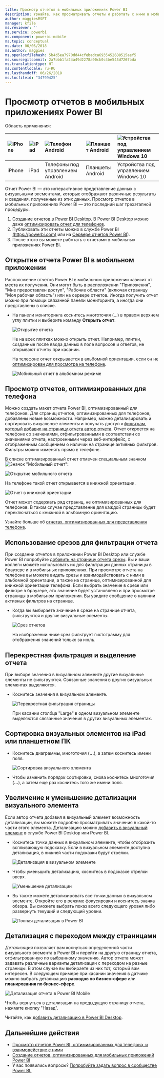```yaml
---
title: Просмотр отчетов в мобильных приложениях Power BI
description: Узнайте, как просматривать отчеты и работать с ними в мобильных приложениях Power BI на телефоне или планшетном ПК. Вы можете создавать отчеты в службе Power BI или в приложении Power BI Desktop, а затем работать с ними в мобильных приложениях.
author: maggiesMSFT
manager: kfile
ms.reviewer: ''
ms.service: powerbi
ms.component: powerbi-mobile
ms.topic: conceptual
ms.date: 06/05/2018
ms.author: maggies
ms.openlocfilehash: 5b4d5ea7970dd44cfebadca6935452688515aef5
ms.sourcegitcommit: 2a7bbb1fa24a49d2278a90cb0c4be543d7267bda
ms.translationtype: HT
ms.contentlocale: ru-RU
ms.lasthandoff: 06/26/2018
ms.locfileid: "34799425"
---
```

# <a name="explore-reports-in-the-power-bi-mobile-apps"></a>Просмотр отчетов в мобильных приложениях Power BI
Область применения:

| ![iPhone](media/mobile-reports-in-the-mobile-apps/ios-logo-40-px.png) | ![iPad](media/mobile-reports-in-the-mobile-apps/ios-logo-40-px.png) | ![Телефон Android](media/mobile-reports-in-the-mobile-apps/android-logo-40-px.png) | ![Планшет Android](media/mobile-reports-in-the-mobile-apps/android-logo-40-px.png) | ![Устройства под управлением Windows 10](media/mobile-reports-in-the-mobile-apps/win-10-logo-40-px.png) |
|:--- |:--- |:--- |:--- |:--- |
| iPhone |iPad |Телефоны под управлением Android |Планшеты Android |Устройства под управлением Windows 10 |

Отчет Power BI — это интерактивное представление данных с визуальными элементами, которые отображают различные результаты и сведения, полученные из этих данных. Просмотр отчетов в мобильных приложениях Power BI — это последний шаг трехэтапной процедуры.

1. [Создание отчетов в Power BI Desktop](desktop-report-view.md). В Power BI Desktop можно даже [оптимизировать отчет для телефонов](mobile-apps-view-phone-report.md). 
2. Публиковать эти отчеты можно в службе Power BI [(https://powerbi.com)](https://powerbi.com) или на [Сервере отчетов Power BI](report-server/get-started.md)).  
3. После этого вы можете работать с отчетами в мобильных приложениях Power BI.

## <a name="open-a-power-bi-report-in-the-mobile-app"></a>Открытие отчета Power BI в мобильном приложении
Расположение отчетов Power BI в мобильном приложении зависит от места их получения. Они могут быть в расположении "Приложения", "Мне предоставлен доступ", "Рабочие области" (включая страницу "Моя рабочая область") или на сервере отчетов. Иногда получить отчет можно при помощи связанной панели мониторинга, а иногда они представлены в списке.

* На панели мониторинга коснитесь многоточия (...) в правом верхнем углу плитки и выберите команду **Открыть отчет**.
  
  ![Открытие отчета](media/mobile-reports-in-the-mobile-apps/power-bi-android-open-report-tile.png)
  
  Не на всех плитках можно открыть отчет. Например, плитки, созданные после ввода данных в поле вопросов и ответов, не открывают отчеты при касании. 
  
  На телефоне отчет открывается в альбомной ориентации, если он не [оптимизирован для просмотра на телефоне](mobile-reports-in-the-mobile-apps.md#view-reports-optimized-for-phones).
  
  ![Мобильный отчет в альбомном режиме](media/mobile-reports-in-the-mobile-apps/power-bi-iphone-report-landscape.png)

## <a name="view-reports-optimized-for-phones"></a>Просмотр отчетов, оптимизированных для телефона
Можно создать макет отчета Power BI, оптимизированный для телефонов. Для страниц отчетов, оптимизированных для телефонов, добавлены новые возможности. Например, можно детализировать и сортировать визуальные элементы и получать доступ к [фильтрам, который добавил на страницу отчета автор отчета](mobile-apps-view-phone-report.md#filter-the-report-page-on-a-phone). Отчет откроется на телефоне со значениями, отфильтрованными в соответствии со значениями отчета, настроенными через веб-интерфейс, с отображенным сообщением о наличии на странице активных фильтров. Фильтры можно изменять прямо в телефоне.

В списке оптимизированный отчет отмечен специальным значком ![Значок "Мобильный отчет"](media/mobile-reports-in-the-mobile-apps/power-bi-phone-report-icon.png):

![Открытие мобильного отчета](media/mobile-reports-in-the-mobile-apps/power-bi-android-phone-report.png)

На телефоне такой отчет открывается в книжной ориентации.

![Отчет в книжной ориентации](media/mobile-reports-in-the-mobile-apps/07-power-bi-phone-report-portrait.png)

 Отчет может содержать ряд страниц, не оптимизированных для телефонов. В таком случае представление для каждой страницы будет переключаться с книжной в альбомную ориентацию.

Узнайте больше об [отчетах, оптимизированных для представления телефона](mobile-apps-view-phone-report.md).

## <a name="use-slicers-to-filter-a-report"></a>Использование срезов для фильтрации отчета
При создании отчетов в приложении Power BI Desktop или службе Power BI попробуйте [добавить на страницу отчета срезы](power-bi-visualization-slicers.md). Вы и ваши коллеги можете использовать их для фильтрации данных страницы в браузере и в мобильных приложениях. При просмотре отчета на телефоне вы можете видеть срезы и взаимодействовать с ними в альбомной ориентации, а также на странице, оптимизированной для книжной ориентации телефона. Если выбрать значение в срезе или фильтре в браузере, это значение будет установлено и при просмотре страницы в мобильном приложении. Вы увидите сообщение о наличии активных фильтров на странице.  

* Когда вы выбираете значение в срезе на странице отчета, фильтруются и другие визуальные элементы.
  
  ![Срез отчетов](media/mobile-reports-in-the-mobile-apps/power-bi-android-tablet-report-slicer.png)
  
  На изображении ниже срез фильтрует гистограмму для отображения значений только за июль.

## <a name="cross-filter-and-highlight-a-report"></a>Перекрестная фильтрация и выделение отчета
При выборе значения в визуальном элементе другие визуальные элементы не фильтруются. Связанные значения в других визуальных элементах выделяются.

* Коснитесь значения в визуальном элементе.
  
  ![Перекрестная фильтрация страницы](media/mobile-reports-in-the-mobile-apps/power-bi-android-tablet-report-highlight.png)
  
  При касании столбца "Large" в одном визуальном элементе выделяются связанные значения в других визуальных элементах. 

## <a name="sort-a-visual-on-an-ipad-or-a-tablet"></a>Сортировка визуальных элементов на iPad или планшетном ПК
* Коснитесь диаграммы, многоточия (**…**), а затем коснитесь имени поля.
  
   ![Сортировка визуального элемента](media/mobile-reports-in-the-mobile-apps/power-bi-android-tablet-report-sort.png)
* Чтобы изменить порядок сортировки, снова коснитесь многоточия (**...**), а затем еще раз коснитесь того же имени поля.

## <a name="drill-down-and-up-in-a-visual"></a>Увеличение и уменьшение детализации визуального элемента
Если автор отчета добавил в визуальный элемент возможность детализации, вы можете подробно просматривать значения в какой-то части этого элемента. Детализацию можно [добавить в визуальный элемент](power-bi-visualization-drill-down.md) в службе Power BI Desktop или Power BI. 

* Коснитесь точки данных в визуальном элементе, чтобы отобразить всплывающую подсказку. Если в визуальном элементе доступна детализация, в нижней части подсказки будут стрелки. 
  
  ![Детализация в визуальном элементе](media/mobile-reports-in-the-mobile-apps/power-bi-mobile-drill-down-tooltip.png)

* Чтобы уменьшить детализацию, коснитесь в подсказке стрелки вверх.
  
  ![Уменьшение детализации](media/mobile-reports-in-the-mobile-apps/power-bi-mobile-drill-up-tooltip.png)

* Вы также можете детализировать все точки данных в визуальном элементе. Откройте его в режиме фокусировки и коснитесь значка обзора. Вы сможете выбрать показ всего следующего уровня либо развернуть текущий и следующий уровни.

   ![Полная детализация в Power BI](media/mobile-reports-in-the-mobile-apps/power-bi-drill-down-all.png)

## <a name="drill-through-from-one-page-to-another"></a>Детализация с переходом между страницами

*Детализация* позволяет вам коснуться определенной части визуального элемента в Power BI и перейти на другую страницу отчета, отфильтрованную по выбранному значению. Автор отчета может задавать различные варианты детализации с переходом на разные страницы. В этом случае вы выбираете из них тот, который вам интересен. В следующем примере при касании значения в датчике можно выбрать детализацию **расходов по бизнес-сфере** или **планирования по бизнес-сфере**.

![Детализация отчета в Power BI Mobile](media/mobile-reports-in-the-mobile-apps/power-bi-mobile-drill-through-it-spent-report.png)

Чтобы вернуться в детализации на предыдущую страницу отчета, нажмите кнопку "Назад".

Читайте, как [добавить детализацию в Power BI Desktop](desktop-drillthrough.md).

## <a name="next-steps"></a>Дальнейшие действия
* [Просмотр отчетов Power BI, оптимизированных для телефона, и взаимодействие с ними](mobile-apps-view-phone-report.md)
* [Создание отчетов, оптимизированных для мобильных приложений Power BI](desktop-create-phone-report.md)
* У вас появились вопросы? [Попробуйте задать вопрос в сообществе Power BI.](http://community.powerbi.com/)

